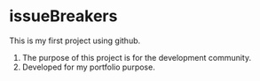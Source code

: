 ﻿# issueBreakers

This is my first project using github.

1. The purpose of this project is for the development community.
2. Developed for my portfolio purpose.